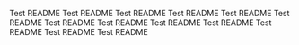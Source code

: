 Test README
Test README
Test README
Test README
Test README
Test README
Test README
Test README
Test README
Test README
Test README
Test README
Test README

